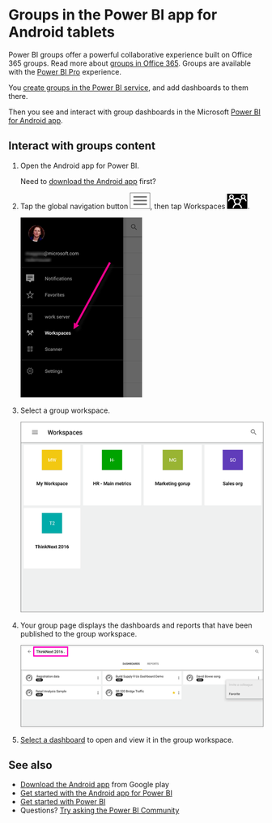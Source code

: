 <properties 
   pageTitle="Groups in the Power BI app for Android tablets"
   description="Power BI groups are built on Office 365 groups. Read about viewing and interacting with group dashboards in the Android mobile app for Power BI."
   services="powerbi" 
   documentationCenter="" 
   authors="maggiesMSFT" 
   manager="erikre" 
   backup=""
   editor=""
   tags=""
   qualityFocus="no"
   qualityDate=""/>
 
<tags
   ms.service="powerbi"
   ms.devlang="NA"
   ms.topic="article"
   ms.tgt_pltfrm="NA"
   ms.workload="powerbi"
   ms.date="11/28/2016"
   ms.author="maggies"/>

# Groups in the Power BI app for Android tablets 

Power BI groups offer a powerful collaborative experience built on Office 365 groups. Read more about [groups in Office 365](https://support.office.com/article/Create-a-group-in-Office-365-7124dc4c-1de9-40d4-b096-e8add19209e9). Groups are available with the [Power BI Pro](powerbi-power-bi-pro-content-what-is-it.md) experience.

You [create groups in the Power BI service](powerbi-service-create-a-group-in-power-bi.md), and add dashboards to them there.

Then you see and interact with group dashboards in the Microsoft [Power BI for Android app](powerbi-mobile-android-tablet-app-get-started.md).  

## Interact with groups content  
1.  Open the Android app for Power BI.

    Need to [download the Android app](http://go.microsoft.com/fwlink/?LinkID=544867) first?

2.  Tap the global navigation button ![](media/powerbi-mobile-groups-in-the-android-tablet-app/power-bi-android-options-icon.png), then tap Workspaces ![](media/powerbi-mobile-groups-in-the-android-tablet-app/power-bi-android-workspaces-icon.png).  

    ![](media/powerbi-mobile-groups-in-the-android-tablet-app/power-bi-android-workspaces.png)

3.  Select a group workspace.

    ![](media/powerbi-mobile-groups-in-the-android-tablet-app/power-bi-android-tablet-groups.png)

4.  Your group page displays the dashboards and reports that have been published to the group workspace.  

    ![](media/powerbi-mobile-groups-in-the-android-tablet-app/power-bi-android-tablet-group-home.png)

4.  [Select a dashboard](powerbi-mobile-dashboards-in-the-android-tablet-app.md) to open and view it in the group workspace.  

## See also  
-  [Download the Android app](http://go.microsoft.com/fwlink/?LinkID=544867) from Google play  
-  [Get started with the Android app for Power BI](powerbi-mobile-android-tablet-app-get-started.md)  
-  [Get started with Power BI](powerbi-service-get-started.md)  
-  Questions? [Try asking the Power BI Community](http://community.powerbi.com/)
